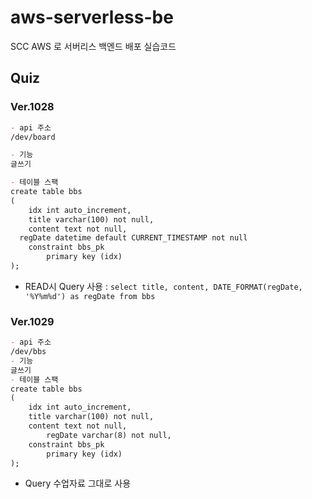 # aws-serverless-be
SCC AWS 로 서버리스 백엔드 배포 실습코드

## Quiz 
### Ver.1028
```md
- api 주소
/dev/board

- 기능
글쓰기

- 테이블 스팩
create table bbs
(
	idx int auto_increment,
	title varchar(100) not null,
	content text not null,
  regDate datetime default CURRENT_TIMESTAMP not null
	constraint bbs_pk
		primary key (idx)
);
```
- READ시 Query 사용 : `select title, content, DATE_FORMAT(regDate, '%Y%m%d') as regDate from bbs`

### Ver.1029
```md
- api 주소
/dev/bbs
- 기능
글쓰기
- 테이블 스팩
create table bbs
(
	idx int auto_increment,
	title varchar(100) not null,
	content text not null,
        regDate varchar(8) not null,
	constraint bbs_pk
		primary key (idx)
);
```
- Query 수업자료 그대로 사용
